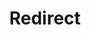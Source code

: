 ---
layout: redirect
redirect: ./proposed/
title: "Redirect"
permalink: /standards-guidelines/act/rules/bisz58/
ref: /standards-guidelines/act/rules/bisz58/
lang: en
type_of_guidance: ""
footer: ""
github:
  repository: w3c/wcag-act-rules
  path: content/rules/bisz58/index.md
---
